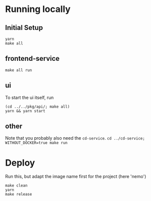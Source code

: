 # Running locally

## Initial Setup

```shell
yarn
make all
```

## frontend-service

`make all run`

## ui

To start the ui itself, run
```shell
(cd ../../pkg/api/; make all)
yarn && yarn start
```

## other

Note that you probably also need the `cd-service`.
`cd ../cd-service; WITHOUT_DOCKER=true make run`


# Deploy

Run this, but adapt the image name first for the project (here 'nemo')
```shell
make clean
yarn
make release
```
